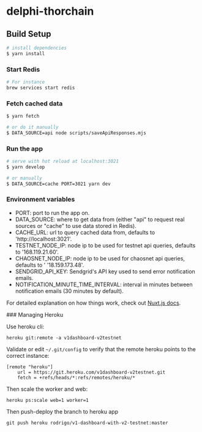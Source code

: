 # delphi-thorchain

## Build Setup

```bash
# install dependencies
$ yarn install
```

### Start Redis

```bash
# For instance
brew services start redis
```

### Fetch cached data

```bash
$ yarn fetch

# or do it manually
$ DATA_SOURCE=api node scripts/saveApiResponses.mjs
```

### Run the app

```bash
# serve with hot reload at localhost:3021
$ yarn develop

# or manually
$ DATA_SOURCE=cache PORT=3021 yarn dev
```

### Environment variables
- PORT: port to run the app on.
- DATA_SOURCE: where to get data from (either "api" to request real sources or "cache" to use data stored in Redis).
- CACHE_URL: url to query cached data from, defaults to 'http://localhost:3021'.
- TESTNET_NODE_IP: node ip to be used for testnet api queries, defaults to '168.119.21.60'.
- CHAOSNET_NODE_IP: node ip to be used for chaosnet api queries, defaults to ' '18.159.173.48'.
- SENDGRID_API_KEY: Sendgrid's API key used to send error notification emails.
- NOTIFICATION_MINUTE_TIME_INTERVAL: interval in minutes between notification emails (30 minutes by default). 

For detailed explanation on how things work, check out [Nuxt.js docs](https://nuxtjs.org).


### Managing Heroku

Use heroku cli:
```
heroku git:remote -a v1dashboard-v2testnet
```

Validate or edit `~/.git/config` to verify that the remote heroku points to the correct instance:

```
[remote "heroku"]
	url = https://git.heroku.com/v1dashboard-v2testnet.git
	fetch = +refs/heads/*:refs/remotes/heroku/*
```

Then scale the worker and web:
```
heroku ps:scale web=1 worker=1
```

Then push-deploy the branch to heroku app
```
git push heroku rodrigo/v1-dashboard-with-v2-testnet:master
```

